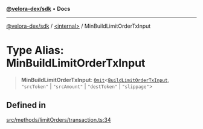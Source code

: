[**@velora-dex/sdk**](../../README.md) • **Docs**

***

[@velora-dex/sdk](../../globals.md) / [\<internal\>](../README.md) / MinBuildLimitOrderTxInput

# Type Alias: MinBuildLimitOrderTxInput

> **MinBuildLimitOrderTxInput**: [`Omit`](Omit.md)\<[`BuildLimitOrderTxInput`](../../type-aliases/BuildLimitOrderTxInput.md), `"srcToken"` \| `"srcAmount"` \| `"destToken"` \| `"slippage"`\>

## Defined in

[src/methods/limitOrders/transaction.ts:34](https://github.com/VeloraDEX/sdk/blob/feat/extend_delta_orders_filtering/src/methods/limitOrders/transaction.ts#L34)
